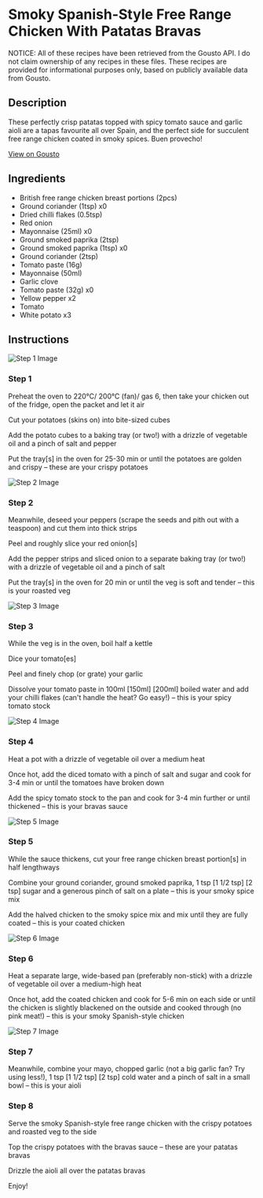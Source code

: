 # Smoky Spanish-Style Free Range Chicken With Patatas Bravas

NOTICE: All of these recipes have been retrieved from the Gousto API. I do not claim ownership of any recipes in these files. These recipes are provided for informational purposes only, based on publicly available data from Gousto.

## Description

These perfectly crisp patatas topped with spicy tomato sauce and garlic aioli are a tapas favourite all over Spain, and the perfect side for succulent free range chicken coated in smoky spices. Buen provecho!

[View on Gousto](https://www.gousto.co.uk/recipes/cookbook/smoky-spanish-style-free-range-chicken-with-patatas-bravas)

## Ingredients

- British free range chicken breast portions (2pcs)
- Ground coriander (1tsp) x0
- Dried chilli flakes (0.5tsp)
- Red onion
- Mayonnaise (25ml) x0
- Ground smoked paprika (2tsp)
- Ground smoked paprika (1tsp) x0
- Ground coriander (2tsp)
- Tomato paste (16g)
- Mayonnaise (50ml)
- Garlic clove
- Tomato paste (32g) x0
- Yellow pepper x2
- Tomato
- White potato x3

## Instructions

![Step 1 Image](https://production-media.gousto.co.uk/cms/recipe-step-image/Step-1-1707825290365-x200.jpg)

### Step 1

Preheat the oven to 220°C/ 200°C (fan)/ gas 6, then take your chicken out of the fridge, open the packet and let it air

Cut your potatoes (skins on) into bite-sized cubes

Add the potato cubes to a baking tray (or two!) with a drizzle of vegetable oil and a pinch of salt and pepper

Put the tray[s] in the oven for 25-30 min or until the potatoes are golden and crispy – these are your crispy potatoes

![Step 2 Image](https://production-media.gousto.co.uk/cms/recipe-step-image/Step-2-1707825293483-x200.jpg)

### Step 2

Meanwhile, deseed your peppers (scrape the seeds and pith out with a teaspoon) and cut them into thick strips

Peel and roughly slice your red onion[s]

Add the pepper strips and sliced onion to a separate baking tray (or two!) with a drizzle of vegetable oil and a pinch of salt

Put the tray[s] in the oven for 20 min or until the veg is soft and tender – this is your roasted veg

![Step 3 Image](https://production-media.gousto.co.uk/cms/recipe-step-image/Step-3-1707825298092-x200.jpg)

### Step 3

While the veg is in the oven, boil half a kettle

Dice your tomato[es]

Peel and finely chop (or grate) your garlic

Dissolve your tomato paste in 100ml <span class="text-purple">[150ml]</span> <span class="text-danger">[200ml]</span> boiled water and add your chilli flakes (can't handle the heat? Go easy!) – this is your spicy tomato stock

![Step 4 Image](https://production-media.gousto.co.uk/cms/recipe-step-image/Step-4-1707825302106-x200.jpg)

### Step 4

Heat a pot with a drizzle of vegetable oil over a medium heat

Once hot, add the diced tomato with a pinch of salt and sugar and cook for 3-4 min or until the tomatoes have broken down

Add the spicy tomato stock to the pan and cook for 3-4 min further or until thickened – this is your bravas sauce

![Step 5 Image](https://production-media.gousto.co.uk/cms/recipe-step-image/Step-5-1707825305829-x200.jpg)

### Step 5

While the sauce thickens, cut your free range chicken breast portion[s] in half lengthways

Combine your ground coriander, ground smoked paprika, 1 tsp <span class="text-purple">[1 1/2 tsp]</span> <span class="text-danger">[2 tsp]</span> sugar and a generous pinch of salt on a plate – this is your smoky spice mix

Add the halved chicken to the smoky spice mix and mix until they are fully coated – this is your coated chicken

![Step 6 Image](https://production-media.gousto.co.uk/cms/recipe-step-image/Step-6-1707825309707-x200.jpg)

### Step 6

Heat a separate large, wide-based pan (preferably non-stick) with a drizzle of vegetable oil over a medium-high heat

Once hot, add the coated chicken and cook for 5-6 min on each side or until the chicken is slightly blackened on the outside and cooked through (no pink meat!) – this is your smoky Spanish-style chicken

![Step 7 Image](https://production-media.gousto.co.uk/cms/recipe-step-image/Step-7-1707825313508-x200.jpg)

### Step 7

Meanwhile, combine your mayo, chopped garlic (not a big garlic fan? Try using less!), 1 tsp <span class="text-purple">[1 1/2 tsp]</span> <span class="text-danger">[2 tsp]</span> cold water and a pinch of salt in a small bowl – this is your aioli

### Step 8

Serve the smoky Spanish-style free range chicken with the crispy potatoes and roasted veg to the side

Top the crispy potatoes with the bravas sauce – these are your patatas bravas

Drizzle the aioli all over the patatas bravas

Enjoy!

